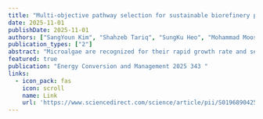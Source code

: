 ```yaml
---
title: "Multi-objective pathway selection for sustainable biorefinery process with harvest scheduling under time-varying climate: Techno-economic analysis and life cycle assessment approach"
date: 2025-11-01
publishDate: 2025-11-01
authors: ["SangYoun Kim", "Shahzeb Tariq", "SungKu Heo", "Mohammad Moosazadeh", "ChangKyoo Yoo"]
publication_types: ["2"]
abstract: "Microalgae are recognized for their rapid growth rate and serve as an efficient biofuel production feedstock to address critical sustainability and energy security challenges. However, the primary challenge for stable biorefinery operations lies in the cultivation phase, as microalgae growth is highly dependent on time-varying climatic conditions. This work presents an optimal biorefinery process pathway to address this issue by integrating economic and environmental considerations with harvest scheduling under fluctuating climate conditions. In the first stage, a kinetic growth model was developed for eight microalgae species, incorporating temperature and solar radiation data. Harvest scheduling was then optimized using a genetic algorithm to find the optimal harvest interval for each microalgae species, maximizing the biomass yield under time-varying climate conditions. Subsequently, a multi-objective …"
featured: true
publication: "Energy Conversion and Management 2025 343 "
links:
  - icon_pack: fas
    icon: scroll
    name: Link
    url: 'https://www.sciencedirect.com/science/article/pii/S019689042500771X'
---
```

